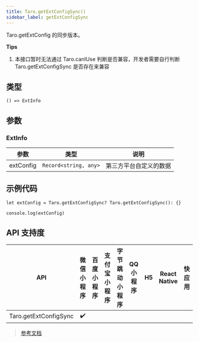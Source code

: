 ```yaml
---
title: Taro.getExtConfigSync()
sidebar_label: getExtConfigSync
---
```


Taro.getExtConfig 的同步版本。

**Tips**
1. 本接口暂时无法通过 Taro.canIUse 判断是否兼容，开发者需要自行判断 Taro.getExtConfigSync 是否存在来兼容

## 类型

```tsx
() => ExtInfo
```

## 参数

### ExtInfo

| 参数 | 类型 | 说明 |
| --- | --- | --- |
| extConfig | `Record<string, any>` | 第三方平台自定义的数据 |

## 示例代码

```tsx
let extConfig = Taro.getExtConfigSync? Taro.getExtConfigSync(): {}

console.log(extConfig)
```

## API 支持度

| API | 微信小程序 | 百度小程序 | 支付宝小程序 | 字节跳动小程序 | QQ 小程序 | H5 | React Native | 快应用 |
| :---: | :---: | :---: | :---: | :---: | :---: | :---: | :---: | :---: |
| Taro.getExtConfigSync | ✔️ |  |  |  |  |  |  |  |

> [参考文档](https://developers.weixin.qq.com/miniprogram/dev/api/ext/wx.getExtConfigSync.html)

